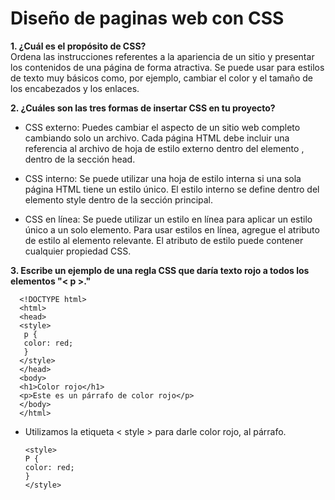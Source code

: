 # Diseño de paginas web con CSS
**1. ¿Cuál es el propósito de CSS?**  
      Ordena las instrucciones referentes a la apariencia de un sitio y presentar los contenidos de una página de forma        atractiva. 
      Se puede usar para estilos de texto muy básicos como, por ejemplo, cambiar el color y el tamaño de los                             encabezados y los enlaces.  
      
**2. ¿Cuáles son las tres formas de insertar CSS en tu proyecto?**  

* CSS externo:
                  Puedes cambiar el aspecto de un sitio web completo cambiando solo un archivo. Cada página HTML debe incluir una                       referencia al archivo de hoja de estilo externo dentro del elemento <link>, dentro de la sección head.  
                  
* CSS interno:
                  Se puede utilizar una hoja de estilo interna si una sola página HTML tiene un estilo único. El estilo interno se                      define dentro del elemento style  dentro de la sección principal.  
                  
* CSS en línea:
                  Se puede utilizar un estilo en línea para aplicar un estilo único a un solo elemento. Para usar estilos en línea,                     agregue el atributo de estilo al elemento relevante. El atributo de estilo puede contener cualquier propiedad CSS.    
                  
**3. Escribe un ejemplo de una regla CSS que daría texto rojo a todos los elementos "< p >."**  

      <!DOCTYPE html>
      <html>
      <head>
      <style>
       p {
       color: red;
       }
      </style>
      </head>
      <body>
      <h1>Color rojo</h1>
      <p>Este es un párrafo de color rojo</p>  
      </body>
      </html>  
      
* Utilizamos la etiqueta < style > para darle color  rojo, al párrafo.  
      
      <style>
      P {
      color: red;
      }
      </style>
